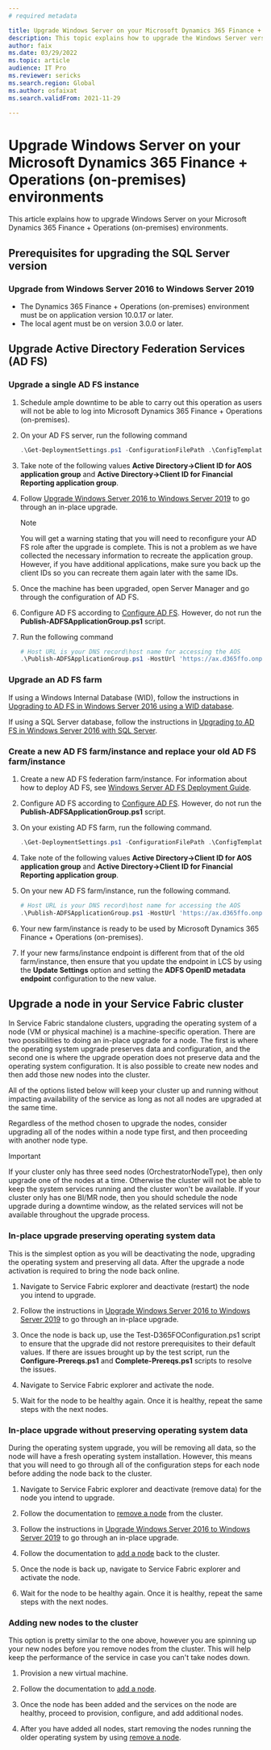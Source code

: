 ```yaml
---
# required metadata

title: Upgrade Windows Server on your Microsoft Dynamics 365 Finance + Operations (on-premises) environments
description: This topic explains how to upgrade the Windows Server version that your environment is using.
author: faix
ms.date: 03/29/2022
ms.topic: article
audience: IT Pro
ms.reviewer: sericks
ms.search.region: Global
ms.author: osfaixat
ms.search.validFrom: 2021-11-29

---
```


# Upgrade Windows Server on your Microsoft Dynamics 365 Finance + Operations (on-premises) environments

This article explains how to upgrade Windows Server on your Microsoft Dynamics 365 Finance + Operations (on-premises) environments.

## Prerequisites for upgrading the SQL Server version

### Upgrade from Windows Server 2016 to Windows Server 2019

- The Dynamics 365 Finance + Operations (on-premises) environment must be on application version 10.0.17 or later.
- The local agent must be on version 3.0.0 or later.

## Upgrade Active Directory Federation Services (AD FS)

### Upgrade a single AD FS instance

1. Schedule ample downtime to be able to carry out this operation as users will not be able to log into Microsoft Dynamics 365 Finance + Operations (on-premises).

1. On your AD FS server, run the following command

    ```powershell
    .\Get-DeploymentSettings.ps1 -ConfigurationFilePath .\ConfigTemplate.xml
    ```
    
1. Take note of the following values **Active Directory->Client ID for AOS application group** and **Active Directory->Client ID for Financial Reporting application group**.

1. Follow [Upgrade Windows Server 2016 to Windows Server 2019](/windows-server/upgrade/upgrade-2016-to-2019) to go through an in-place upgrade.

    > [!NOTE]
    > You will get a warning stating that you will need to reconfigure your AD FS role after the upgrade is complete. This is not a problem as we have collected the necessary information to recreate the application group. However, if you have additional applications, make sure you back up the client IDs so you can recreate them again later with the same IDs.

1. Once the machine has been upgraded, open Server Manager and go through the configuration of AD FS.

1. Configure AD FS according to [Configure AD FS](./setup-deploy-on-premises-pu41.md#configureadfs). However, do not run the **Publish-ADFSApplicationGroup.ps1** script.

1. Run the following command

    ```powershell
    # Host URL is your DNS record\host name for accessing the AOS
    .\Publish-ADFSApplicationGroup.ps1 -HostUrl 'https://ax.d365ffo.onprem.contoso.com' -ClientId <"Value of Active Directory->Client ID for AOS application group"> -FinancialReportingClientId <"Client ID for Financial Reporting application group">
    ```

### Upgrade an AD FS farm

If using a Windows Internal Database (WID), follow the instructions in [Upgrading to AD FS in Windows Server 2016 using a WID database](/windows-server/identity/ad-fs/deployment/upgrading-to-ad-fs-in-windows-server).

If using a SQL Server database, follow the instructions in [Upgrading to AD FS in Windows Server 2016 with SQL Server](/windows-server/identity/ad-fs/deployment/upgrading-to-ad-fs-in-windows-server-sql).

### Create a new AD FS farm/instance and replace your old AD FS farm/instance

1. Create a new AD FS federation farm/instance. For information about how to deploy AD FS, see [Windows Server AD FS Deployment Guide](/windows-server/identity/ad-fs/deployment/windows-server-2012-r2-ad-fs-deployment-guide).

1. Configure AD FS according to [Configure AD FS](./setup-deploy-on-premises-pu41.md#configureadfs). However, do not run the **Publish-ADFSApplicationGroup.ps1** script.

1. On your existing AD FS farm, run the following command.

    ```powershell
    .\Get-DeploymentSettings.ps1 -ConfigurationFilePath .\ConfigTemplate.xml
    ```

1. Take note of the following values **Active Directory->Client ID for AOS application group** and **Active Directory->Client ID for Financial Reporting application group**.

1. On your new AD FS farm/instance, run the following command.

    ```powershell
    # Host URL is your DNS record\host name for accessing the AOS
    .\Publish-ADFSApplicationGroup.ps1 -HostUrl 'https://ax.d365ffo.onprem.contoso.com' -ClientId <"Value of Active Directory->Client ID for AOS application group"> -FinancialReportingClientId <"Client ID for Financial Reporting application group">
    ```

1. Your new farm/instance is ready to be used by Microsoft Dynamics 365 Finance + Operations (on-premises).

1. If your new farms/instance endpoint is different from that of the old farm/instance, then ensure that you update the endpoint in LCS by using the **Update Settings** option and setting the **ADFS OpenID metadata endpoint** configuration to the new value.

## Upgrade a node in your Service Fabric cluster

In Service Fabric standalone clusters, upgrading the operating system of a node (VM or physical machine) is a machine-specific operation. There are two possibilities to doing an in-place upgrade for a node. The first is where the operating system upgrade preserves data and configuration, and the second one is where the upgrade operation does not preserve data and the operating system configuration. It is also possible to create new nodes and then add those new nodes into the cluster.

All of the options listed below will keep your cluster up and running without impacting availability of the service as long as not all nodes are upgraded at the same time.

Regardless of the method chosen to upgrade the nodes, consider upgrading all of the nodes within a node type first, and then proceeding with another node type.

> [!IMPORTANT]
> If your cluster only has three seed nodes (OrchestratorNodeType), then only upgrade one of the nodes at a time. Otherwise the cluster will not be able to keep the system services running and the cluster won't be available.
> If your cluster only has one BI/MR node, then you should schedule the node upgrade during a downtime window, as the related services will not be available throughout the upgrade process. 

### In-place upgrade preserving operating system data

This is the simplest option as you will be deactivating the node, upgrading the operating system and preserving all data. After the upgrade a node activation is required to bring the node back online. 

1. Navigate to Service Fabric explorer and deactivate (restart) the node you intend to upgrade.

1. Follow the instructions in [Upgrade Windows Server 2016 to Windows Server 2019](/windows-server/upgrade/upgrade-2016-to-2019) to go through an in-place upgrade.

1. Once the node is back up, use the Test-D365FOConfiguration.ps1 script to ensure that the upgrade did not restore prerequisites to their default values. If there are issues brought up by the test script, run the **Configure-Prereqs.ps1** and **Complete-Prereqs.ps1** scripts to resolve the issues. 

1. Navigate to Service Fabric explorer and activate the node.

1. Wait for the node to be healthy again. Once it is healthy, repeat the same steps with the next nodes.

### In-place upgrade without preserving operating system data

During the operating system upgrade, you will be removing all data, so the node will have a fresh operating system installation. However, this means that you will need to go through all of the configuration steps for each node before adding the node back to the cluster.

1. Navigate to Service Fabric explorer and deactivate (remove data) for the node you intend to upgrade.

1. Follow the documentation to [remove a node](./onprem-remove-reinstall-aos-node.md#remove-a-node) from the cluster.

1. Follow the instructions in [Upgrade Windows Server 2016 to Windows Server 2019](/windows-server/upgrade/upgrade-2016-to-2019) to go through an in-place upgrade.

1. Follow the documentation to [add a node](./onprem-remove-reinstall-aos-node.md#add-a-node) back to the cluster.

1. Once the node is back up, navigate to Service Fabric explorer and activate the node.

1. Wait for the node to be healthy again. Once it is healthy, repeat the same steps with the next nodes.

### Adding new nodes to the cluster

This option is pretty similar to the one above, however you are spinning up your new nodes before you remove nodes from the cluster. This will help keep the performance of the service in case you can't take nodes down.

1. Provision a new virtual machine.

1. Follow the documentation to [add a node](./onprem-remove-reinstall-aos-node.md#add-a-node).

1. Once the node has been added and the services on the node are healthy, proceed to provision, configure, and add additional nodes.

1. After you have added all nodes, start removing the nodes running the older operating system by using [remove a node](./onprem-remove-reinstall-aos-node.md#remove-a-node).
